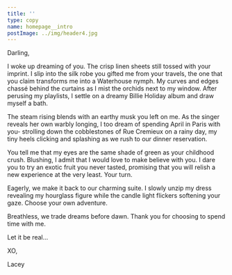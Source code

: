 ```yaml
---
title: ''
type: copy
name: homepage__intro
postImage: ../img/header4.jpg
---
```

Darling,

I woke up dreaming of you. The crisp linen sheets still tossed with your imprint. I slip into the silk robe you gifted me from your travels, the one that you claim transforms me into a Waterhouse nymph. My curves and edges chassé behind the curtains as I mist the orchids next to my window. After perusing my playlists, I settle on a dreamy Billie Holiday album and draw myself a bath.

The steam rising blends with an earthy musk you left on me. As the singer reveals her own warbly longing, I too dream of spending April in Paris with you- strolling down the cobblestones of Rue Cremieux on a rainy day, my tiny heels clicking and splashing as we rush to our dinner reservation.

You tell me that my eyes are the same shade of green as your childhood crush. Blushing, I admit that I would love to make believe with you. I dare you to try an exotic fruit you never tasted, promising that you will relish a new experience at the very least. Your turn.

Eagerly, we make it back to our charming suite. I slowly unzip my dress revealing my hourglass figure while the candle light flickers softening your gaze. Choose your own adventure.

Breathless, we trade dreams before dawn. Thank you for choosing to spend time with me.

Let it be real…

XO,

Lacey